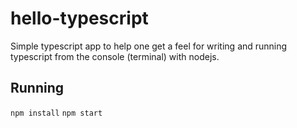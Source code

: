 # hello-typescript

Simple typescript app to help one get a feel for writing and running
typescript from the console (terminal) with nodejs.

## Running

`npm install`
`npm start`
